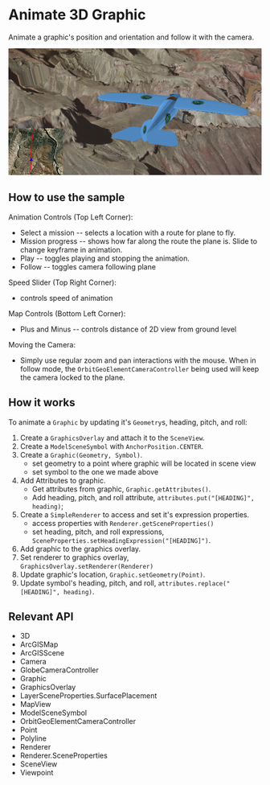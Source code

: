 # Animate 3D Graphic

Animate a graphic's position and orientation and follow it with the camera.

![](Animate3dGraphic.png)

## How to use the sample

Animation Controls (Top Left Corner):

* Select a mission -- selects a location with a route for plane to fly.
* Mission progress -- shows how far along the route the plane is. Slide to change keyframe in animation.
* Play -- toggles playing and stopping the animation.
* Follow -- toggles camera following plane

Speed Slider (Top Right Corner):

* controls speed of animation

Map Controls (Bottom Left Corner):

* Plus and Minus -- controls distance of 2D view from ground level

Moving the Camera:

* Simply use regular zoom and pan interactions with the mouse. When in follow mode, the `OrbitGeoElementCameraController` being used will keep the camera locked to the plane.

## How it works

To animate a `Graphic` by updating it's `Geometry`s, heading, pitch, and roll:

1. Create a `GraphicsOverlay` and attach it to the `SceneView`.
2. Create a `ModelSceneSymbol` with `AnchorPosition.CENTER`.
3. Create a `Graphic(Geometry, Symbol)`.
    * set geometry to a point where graphic will be located in scene view
    * set symbol to the one we made above
4. Add Attributes to graphic.
    * Get attributes from graphic, `Graphic.getAttributes()`.
    * Add heading, pitch, and roll attribute, `attributes.put("[HEADING]", heading)`;
5. Create a `SimpleRenderer` to access and set it's expression properties.
    * access properties with `Renderer.getSceneProperties()`
    * set heading, pitch, and roll expressions, `SceneProperties.setHeadingExpression("[HEADING]")`.
6. Add graphic to the graphics overlay.
7. Set renderer to graphics overlay, `GraphicsOverlay.setRenderer(Renderer)`
8. Update graphic's location, `Graphic.setGeometry(Point)`.
9. Update symbol's heading, pitch, and roll, `attributes.replace("[HEADING]", heading)`.

## Relevant API

* 3D
* ArcGISMap
* ArcGISScene
* Camera
* GlobeCameraController
* Graphic
* GraphicsOverlay
* LayerSceneProperties.SurfacePlacement
* MapView
* ModelSceneSymbol
* OrbitGeoElementCameraController
* Point
* Polyline
* Renderer
* Renderer.SceneProperties
* SceneView
* Viewpoint
